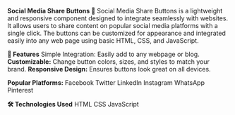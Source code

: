 **Social Media Share Buttons 🔗**
Social Media Share Buttons is a lightweight and responsive component designed to integrate seamlessly with websites. It allows users to share content on popular social media platforms with a single click. The buttons can be customized for appearance and integrated easily into any web page using basic HTML, CSS, and JavaScript.

**🚀 Features**
Simple Integration: Easily add to any webpage or blog.
**Customizable:** Change button colors, sizes, and styles to match your brand.
**Responsive Design:** Ensures buttons look great on all devices.

**Popular Platforms:**
Facebook
Twitter
LinkedIn
Instagram
WhatsApp
Pinterest

**🛠️ Technologies Used**
HTML
CSS
JavaScript
